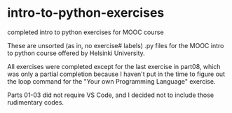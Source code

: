 # intro-to-python-exercises
completed intro to python exercises for MOOC course

These are unsorted (as in, no exercise# labels) .py files for the MOOC intro to python course offered by Helsinki University.

All exercises were completed except for the last exercise in part08, which was only a partial completion because I haven't put in the time to figure out the loop command for the "Your own Programming Language" exercise.

Parts 01-03 did not require VS Code, and I decided not to include those rudimentary codes.

